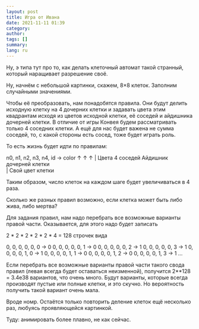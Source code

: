 ```yaml
---
layout: post
title: Игра от Ивана
date: 2021-11-11 01:39
category: 
author: 
tags: []
summary: 
lang: ru
---
```


Ну, э типа тут про то, как делать клеточный автомат такой странный, который наращивает разрешение своё.

Ну, начнём с небольшой картинки, скажем, 8×8 клеток. Заполним случайными значениями.

Чтобы её преобразовать, нам понадобятся правила. Они будут делить исходную клетку на 4 дочерних клетки и задавать цвета этим квадрантам исходя из цветов исходной клетки, её соседей и айдишника дочерней клетки. В отличие от игры Конвея будем рассматривать только 4 соседних клетки. А ещё для нас будет важена не сумма соседей, то, с какой стороны есть сосед, тоже будет играть роль.

То есть жизнь будет идти по правилам:

n0, n1, n2, n3, n4, id → color
↑   ↑                ↑
|   Цвета 4 соседей  Айдишник дочерней клетки  
|
Свой цвет клетки

Таким образом, число клеток на каждом шаге будет увеличиваться в 4 раза.

Сколько же разных правил возможно, если клетка может быть либо жива, либо мертва?

Для задания правил, нам надо перебрать все возможные варианты правой части. Оказывается, для этого надо будет записать 

2 * 2 * 2 * 2 * 2 * 4 = 128 строчек вида

0, 0, 0, 0, 0, 0 → 0
0, 0, 0, 0, 0, 1 → 0
0, 0, 0, 0, 0, 2 → 1
0, 0, 0, 0, 0, 3 → 1
0, 0, 0, 0, 1, 0 → 1
0, 0, 0, 0, 1, 1 → 0
0, 0, 0, 0, 1, 2 → 0
0, 0, 0, 0, 1, 3 → 1
…

Если перебрать все возможные варианты правой части такого свода правил (левая всегда будет оставаться неизменной), получится 2**128 = 3.4e38 вариантов, что очень много. Будут варианты, которые всегда производят пустые или полные клетки, и это скучно. Но вероятность получить такой вариант очень мала.

Вроде номр. Остаётся только повторить деление клеток ещё несколько раз, любуясь проявляющейся картинкой.

Туду: анимировать более плавно, не как сейчас.
